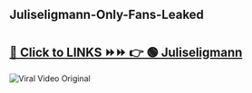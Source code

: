 
 ## Juliseligmann-Only-Fans-Leaked

# <h2><a href="https://clipsfans.com/Juliseligmann&ref=git">🔗 Click to LINKS ⏩⏩ 👉 🟢 Juliseligmann </a></h2>

<a href="https://clipsfans.com/Juliseligmann&ref=git" rel="nofollow" data-target="animated-image.originalLink"><img src="https://i.ibb.co.com/xMMVF88/686577567.gif" alt="Viral Video Original" style="max-width: 100%; display: inline-block;" data-target="animated-image.originalImage"></a>
